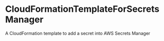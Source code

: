 # CloudFormationTemplateForSecretsManager
A CloudFormation template to add a secret into AWS Secrets Manager

